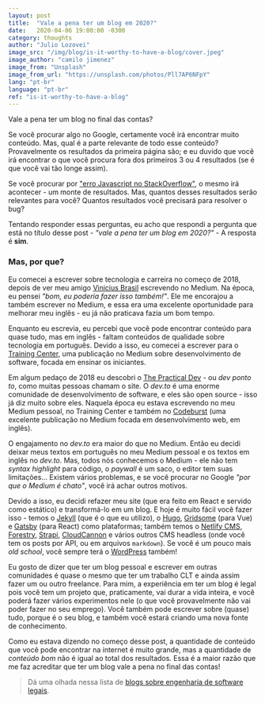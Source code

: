 ```yaml
---
layout: post
title:  "Vale a pena ter um blog em 2020?"
date:   2020-04-06 19:00:00 -0300
category: thoughts
author: "Julio Lozovei"
image_src: "/img/blog/is-it-worthy-to-have-a-blog/cover.jpeg"
image_author: "camilo jimenez"
image_from: "Unsplash"
image_from_url: "https://unsplash.com/photos/Pll7AP6NFpY"
lang: "pt-br"
language: "pt-br"
ref: "is-it-worthy-to-have-a-blog"
---
```

Vale a pena ter um blog no final das contas?
<!--more-->
Se você procurar algo no Google, certamente você irá encontrar muito conteúdo. Mas, qual é a parte relevante de todo esse conteúdo? Provavelmente os resultados da primeira página são; e eu duvido que você irá encontrar o que você procura fora dos primeiros 3 ou 4 resultados (se é que você vai tão longe assim).

Se você procurar por ["erro Javascript no StackOverflow"](https://pt.stackoverflow.com/questions/tagged/javascript), o mesmo irá acontecer - um monte de resultados. Mas, quantos desses resultados serão relevantes para você? Quantos resultados você precisará para resolver o bug?

Tentando responder essas perguntas, eu acho que respondi a pergunta que está no título desse post - _"vale a pena ter um blog em 2020?"_ - A resposta é **sim**.


### Mas, por que?
Eu comecei a escrever sobre tecnologia e carreira no começo de 2018, depois de ver meu amigo [Vinicius Brasil](https://vnbrs.com) escrevendo no Medium. Na época, eu pensei _"bom, eu poderia fazer isso também!"_. Ele me encorajou a também escrever no Medium, e essa era uma excelente oportunidade para melhorar meu inglês - eu já não praticava fazia um bom tempo.

Enquanto eu escrevia, eu percebi que você pode encontrar conteúdo para quase tudo, mas em inglês - faltam conteúdos de qualidade sobre tecnologia em português. Devido a isso, eu comecei a escrever para o [Training Center](https://medium.com/trainingcenter), uma publicação no Medium sobre desenvolvimento de software, focada em ensinar os iniciantes.

Em algum pedaço de 2018 eu descobri o [The Practical Dev](https://dev.to) - ou _dev ponto to_, como muitas pessoas chamam o site. O _dev.to_ é uma enorme comunidade de desenvolvimento de software, e eles são open source - isso já diz muito sobre eles. Naquela época eu estava escrevendo no meu Medium pessoal, no Training Center e também no [Codeburst](https://codeburst.io/) (uma excelente publicação no Medium focada em desenvolvimento web, em inglês).

O engajamento no _dev.to_ era maior do que no Medium. Então eu decidi deixar meus textos em português no meu Medium pessoal e os textos em inglês no _dev.to_. Mas, todos nós conhecemos o Medium - ele não tem _syntax highlight_ para código, o _paywall_ é um saco, o editor tem suas limitações... Existem vários problemas, e se você procurar no Google _"por que o Medium é chato"_, você irá achar outros motivos.

Devido a isso, eu decidi refazer meu site (que era feito em React e servido como estático) e transformá-lo em um blog. E hoje é muito fácil você fazer isso - temos o [Jekyll](https://jekyllrb.com/) (que é o que eu utilizo), o [Hugo](https://gohugo.io/), [Gridsome](https://gridsome.org/) (para Vue) e [Gatsby](https://www.gatsbyjs.org/) (para React) como plataformas; também temos o [Netlify CMS](https://www.netlifycms.org/), [Forestry](https://forestry.io/), [Strapi](https://strapi.io/), [CloudCannon](https://cloudcannon.com/) e vários outros CMS headless (onde você tem os posts por API, ou em arquivos `markdown`). Se você é um pouco mais _old school_, você sempre terá o [WordPress](https://wordpress.com) também!

Eu gosto de dizer que ter um blog pessoal e escrever em outras comunidades é quase o mesmo que ter um trabalho CLT e ainda assim fazer um ou outro freelance. Para mim, a experiência em ter um blog é legal pois você tem um projeto que, praticamente, vai durar a vida inteira, e você poderá fazer vários experimentos nele (o que você provavelmente não vai poder fazer no seu emprego). Você também pode escrever sobre (quase) tudo, porque é o seu blog, e também você estará criando uma nova fonte de conhecimento.

Como eu estava dizendo no começo desse post, a quantidade de conteúdo que você pode encontrar na internet é muito grande, mas a quantidade de _conteúdo bom_ não é igual ao total dos resultados. Essa é a maior razão que me faz acreditar que ter um blog vale a pena no final das contas!

> Dá uma olhada nessa lista de [blogs sobre engenharia de software legais](https://github.com/kilimchoi/engineering-blogs).
